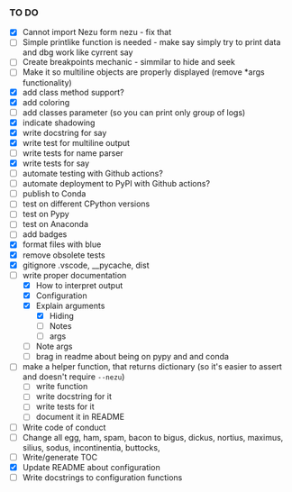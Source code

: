 ### TO DO

- [x] Cannot import Nezu form nezu - fix that
- [ ] Simple printlike function is needed - make say simply try to print data and dbg work like cyrrent say
- [ ] Create breakpoints mechanic - simmilar to hide and seek
- [ ] Make it so multiline objects are properly displayed (remove *args functionality)
- [x] add class method support?
- [x] add coloring
- [ ] add classes parameter (so you can print only group of logs)
- [x] indicate shadowing
- [x] write docstring for say
- [x] write test for multiline output
- [ ] write tests for name parser
- [x] write tests for say
- [ ] automate testing with Github actions?
- [ ] automate deployment to PyPI with Github actions?
- [ ] publish to Conda
- [ ] test on different CPython versions
- [ ] test on Pypy
- [ ] test on Anaconda
- [ ] add badges
- [x] format files with blue
- [x] remove obsolete tests
- [x] gitignore .vscode, \_\_pycache, dist
- [ ] write proper documentation
  - [x] How to interpret output
  - [x] Configuration
  - [x] Explain arguments
    - [x] Hiding
    - [ ] Notes
    - [ ] args
  - [ ] Note args
  - [ ] brag in readme about being on pypy and and conda
- [ ] make a helper function, that returns dictionary (so it's easier to assert and doesn't require `--nezu`)
  - [ ] write function
  - [ ] write docstring for it
  - [ ] write tests for it
  - [ ] document it in README
- [ ] Write code of conduct
- [ ] Change all egg, ham, spam, bacon to bigus, dickus, nortius, maximus, silius, sodus, incontinentia, buttocks, 
- [ ] Write/generate TOC
- [x] Update README about configuration
- [ ] Write docstrings to configuration functions